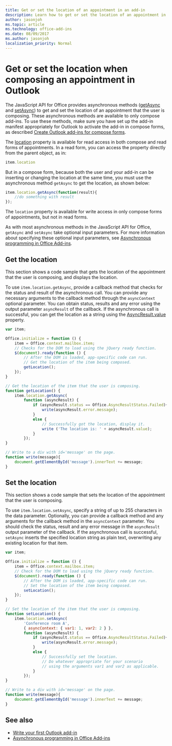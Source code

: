 ```yaml
---
title: Get or set the location of an appointment in an add-in
description: Learn how to get or set the location of an appointment in an Outlook add-in.
author: jasonjoh
ms.topic: article
ms.technology: office-add-ins
ms.date: 08/09/2017
ms.author: jasonjoh
localization_priority: Normal
---
```


# Get or set the location when composing an appointment in Outlook

The JavaScript API for Office provides asynchronous methods ([getAsync](https://docs.microsoft.com/javascript/api/outlook_1_5/office.Location#getasync-options--callback-) and [setAsync](https://docs.microsoft.com/javascript/api/outlook_1_5/office.Location#setasync-location--options--callback-)) to get and set the location of an appointment that the user is composing. These asynchronous methods are available to only compose add-ins. To use these methods, make sure you have set up the add-in manifest appropriately for Outlook to activate the add-in in compose forms, as described [Create Outlook add-ins for compose forms](compose-scenario.md).

The [location](https://docs.microsoft.com/office/dev/add-ins/reference/objectmodel/requirement-set-1.5/Office.context.mailbox.item#location-stringlocationjavascriptapioutlook15officelocation) property is available for read access in both compose and read forms of appointments. In a read form, you can access the property directly from the parent object, as in:

```js
item.location
```

But in a compose form, because both the user and your add-in can be inserting or changing the location at the same time, you must use the asynchronous method `getAsync` to get the location, as shown below:

```js
item.location.getAsync(function(result){
    //do something with result
});
```

The `location` property is available for write access in only compose forms of appointments, but not in read forms.

As with most asynchronous methods in the JavaScript API for Office, `getAsync` and `setAsync` take optional input parameters. For more information about specifying these optional input parameters, see [Asynchronous programming in Office Add-ins](https://docs.microsoft.com/office/dev/add-ins/develop/asynchronous-programming-in-office-add-ins).

## Get the location

This section shows a code sample that gets the location of the appointment that the user is composing, and displays the location.

To use `item.location.getAsync`, provide a callback method that checks for the status and result of the asynchronous call. You can provide any necessary arguments to the callback method through the `asyncContext` optional parameter. You can obtain status, results and any error using the output parameter `asyncResult` of the callback. If the asynchronous call is successful, you can get the location as a string using the [AsyncResult.value](https://docs.microsoft.com/javascript/api/office/office.asyncresult#value) property.

```js
var item;

Office.initialize = function () {
    item = Office.context.mailbox.item;
    // Checks for the DOM to load using the jQuery ready function.
    $(document).ready(function () {
        // After the DOM is loaded, app-specific code can run.
        // Get the location of the item being composed.
        getLocation();
    });
}

// Get the location of the item that the user is composing.
function getLocation() {
    item.location.getAsync(
        function (asyncResult) {
            if (asyncResult.status == Office.AsyncResultStatus.Failed){
                write(asyncResult.error.message);
            }
            else {
                // Successfully got the location, display it.
                write ('The location is: ' + asyncResult.value);
            }
        });
}

// Write to a div with id='message' on the page.
function write(message){
    document.getElementById('message').innerText += message; 
}
```

## Set the location

This section shows a code sample that sets the location of the appointment that the user is composing.

To use `item.location.setAsync`, specify a string of up to 255 characters in the data parameter. Optionally, you can provide a callback method and any arguments for the callback method in the `asyncContext` parameter. You should check the status, result and any error message in the `asyncResult` output parameter of the callback. If the asynchronous call is successful, `setAsync` inserts the specified location string as plain text, overwriting any existing location for that item.

```js
var item;

Office.initialize = function () {
    item = Office.context.mailbox.item;
    // Check for the DOM to load using the jQuery ready function.
    $(document).ready(function () {
        // After the DOM is loaded, app-specific code can run.
        // Set the location of the item being composed.
        setLocation();
    });
}

// Set the location of the item that the user is composing.
function setLocation() {
    item.location.setAsync(
        'Conference room A',
        { asyncContext: { var1: 1, var2: 2 } },
        function (asyncResult) {
            if (asyncResult.status == Office.AsyncResultStatus.Failed){
                write(asyncResult.error.message);
            }
            else {
                // Successfully set the location.
                // Do whatever appropriate for your scenario
                // using the arguments var1 and var2 as applicable.
            }
        });
}

// Write to a div with id='message' on the page.
function write(message){
    document.getElementById('message').innerText += message;
}
```

## See also

- [Write your first Outlook add-in](addin-tutorial.md)
- [Asynchronous programming in Office Add-ins](https://docs.microsoft.com/office/dev/add-ins/develop/asynchronous-programming-in-office-add-ins)
